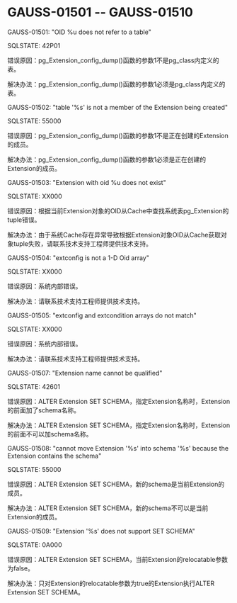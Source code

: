 # GAUSS-01501 -- GAUSS-01510

GAUSS-01501: "OID %u does not refer to a table"

SQLSTATE: 42P01

错误原因：pg\_Extension\_config\_dump\(\)函数的参数1不是pg\_class内定义的表。

解决办法：pg\_Extension\_config\_dump\(\)函数的参数1必须是pg\_class内定义的表。

GAUSS-01502: "table '%s' is not a member of the Extension being created"

SQLSTATE: 55000

错误原因：pg\_Extension\_config\_dump\(\)函数的参数1不是正在创建的Extension的成员。

解决办法：pg\_Extension\_config\_dump\(\)函数的参数1必须是正在创建的Extension的成员。

GAUSS-01503: "Extension with oid %u does not exist"

SQLSTATE: XX000

错误原因：根据当前Extension对象的OID从Cache中查找系统表pg\_Extension的tuple错误。

解决办法：由于系统Cache存在异常导致根据Extension对象OID从Cache获取对象tuple失败，请联系技术支持工程师提供技术支持。

GAUSS-01504: "extconfig is not a 1-D Oid array"

SQLSTATE: XX000

错误原因：系统内部错误。

解决办法：请联系技术支持工程师提供技术支持。

GAUSS-01505: "extconfig and extcondition arrays do not match"

SQLSTATE: XX000

错误原因：系统内部错误。

解决办法：请联系技术支持工程师提供技术支持。

GAUSS-01507: "Extension name cannot be qualified"

SQLSTATE: 42601

错误原因：ALTER Extension SET SCHEMA，指定Extension名称时，Extension的前面加了schema名称。

解决办法：ALTER Extension SET SCHEMA，指定Extension名称时，Extension的前面不可以加schema名称。

GAUSS-01508: "cannot move Extension '%s' into schema '%s' because the Extension contains the schema"

SQLSTATE: 55000

错误原因：ALTER Extension SET SCHEMA，新的schema是当前Extension的成员。

解决办法：ALTER Extension SET SCHEMA，新的schema不可以是当前Extension的成员。

GAUSS-01509: "Extension '%s' does not support SET SCHEMA"

SQLSTATE: 0A000

错误原因：ALTER Extension SET SCHEMA，当前Extension的relocatable参数为false。

解决办法：只对Extension的relocatable参数为true的Extension执行ALTER Extension SET SCHEMA。

